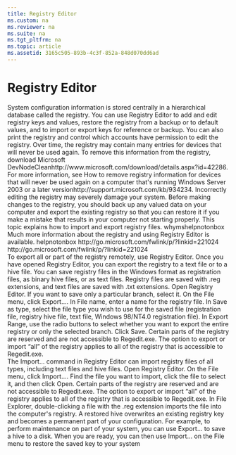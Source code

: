 ```yaml
---
title: Registry Editor
ms.custom: na
ms.reviewer: na
ms.suite: na
ms.tgt_pltfrm: na
ms.topic: article
ms.assetid: 3165c505-893b-4c3f-852a-848d070dd6ad
---
```

# Registry Editor
<?xml version="1.0" encoding="utf-8"?>
<developerConceptualDocument xmlns="http://ddue.schemas.microsoft.com/authoring/2003/5" xmlns:xlink="http://www.w3.org/1999/xlink" xmlns:xsi="http://www.w3.org/2001/XMLSchema-instance" xsi:schemaLocation="http://ddue.schemas.microsoft.com/authoring/2003/5 http://dduestorage.blob.core.windows.net/ddueschema/developer.xsd">
  <introduction>
    <para>System configuration information is stored centrally in a hierarchical database called the registry. You can use Registry Editor to add and edit registry keys and values, restore the registry from a backup or to default values, and to import or export keys for reference or backup. You can also print the registry and control which accounts have permission to edit the registry.</para>
    <alert class="note">
      <para>Over time, the registry may contain many entries for devices that will never be used again. To remove this information from the registry, download <externalLink><linkText>Microsoft DevNodeClean</linkText><linkUri>http://www.microsoft.com/download/details.aspx?id=42286</linkUri></externalLink>. For more information, see <externalLink><linkText>How to remove registry information for devices that will never be used again on a computer that's running Windows Server 2003 or a later version</linkText><linkUri>http://support.microsoft.com/kb/934234</linkUri></externalLink>.</para>
    </alert>
    <alert class="caution">
      <para>Incorrectly editing the registry may severely damage your system. Before making changes to the registry, you should back up any valued data on your computer and export the existing registry so that you can restore it if you make a mistake that results in your computer not starting properly.</para>
    </alert>
    <para>This topic explains how to import and export registry files. <token>whymshelpnotonbox</token> Much more information about the registry and using Registry Editor is available. <token>helpnotonbox</token></para>
    <para>
      <externalLink>
        <linkText>http://go.microsoft.com/fwlink/p/?linkid=221024</linkText> 
<linkUri>http://go.microsoft.com/fwlink/p/?linkid=221024</linkUri></externalLink>
    </para>
    <para />
  </introduction>
  <section>
    <title>Exporting registry files</title>
    <content>
      <para>To export all or part of the registry remotely, use Registry Editor. Once you have opened Registry Editor, you can export the registry to a text file or to a hive file.</para>
      <para>You can save registry files in the Windows format as registration files, as binary hive files, or as text files. Registry files are saved with .reg extensions, and text files are saved with .txt extensions.</para>
      <procedure>
        <title>Export all or part of the registry</title>
        <steps class="ordered">
          <step>
            <content>
              <para>Open Registry Editor. If you want to save only a particular branch, select it.</para>
            </content>
          </step>
          <step>
            <content>
              <para>On the <ui>File</ui> menu, click <ui>Export…</ui>.</para>
            </content>
          </step>
          <step>
            <content>
              <para>In <ui>File name</ui>, enter a name for the registry file.</para>
            </content>
          </step>
          <step>
            <content>
              <para>In <ui>Save as type</ui>, select the file type you wish to use for the saved file (registration file, registry hive file, text file, Windows 98/NT4.0 registration file).</para>
            </content>
          </step>
          <step>
            <content>
              <para>In <ui>Export Range</ui>, use the radio buttons to select whether you want to export the entire registry or only the selected branch.</para>
            </content>
          </step>
          <step>
            <content>
              <para>Click <ui>Save</ui>.</para>
            </content>
          </step>
        </steps>
      </procedure>
      <alert class="note">
        <para>Certain parts of the registry are reserved and are not accessible to Regedit.exe. The option to export or import “all” of the registry applies to all of the registry that is accessible to Regedit.exe.</para>
      </alert>
    </content>
  </section>
  <section>
    <title>Importing registry files</title>
    <content>
      <para>The <ui>Import…</ui> command in Registry Editor can import registry files of all types, including text files and hive files.</para>
      <procedure>
        <title>Import some or all of the registry</title>
        <steps class="ordered">
          <step>
            <content>
              <para>Open Registry Editor.</para>
            </content>
          </step>
          <step>
            <content>
              <para>On the <ui>File</ui> menu, click <ui>Import…</ui>.</para>
            </content>
          </step>
          <step>
            <content>
              <para>Find the file you want to import, click the file to select it, and then click <ui>Open</ui>.</para>
            </content>
          </step>
        </steps>
      </procedure>
      <alert class="note">
        <para>Certain parts of the registry are reserved and are not accessible to Regedit.exe. The option to export or import “all” of the registry applies to all of the registry that is accessible to Regedit.exe.</para>
      </alert>
      <alert class="note">
        <para>In File Explorer, double-clicking a file with the .reg extension imports the file into the computer's registry.</para>
      </alert>
      <alert class="caution">
        <para>A restored hive overwrites an existing registry key and becomes a permanent part of your configuration. For example, to perform maintenance on part of your system, you can use <ui>Export…</ui> to save a hive to a disk. When you are ready, you can then use <ui>Import…</ui> on the <ui>File</ui> menu to restore the saved key to your system</para>
      </alert>
    </content>
  </section>
  <relatedTopics />
</developerConceptualDocument>